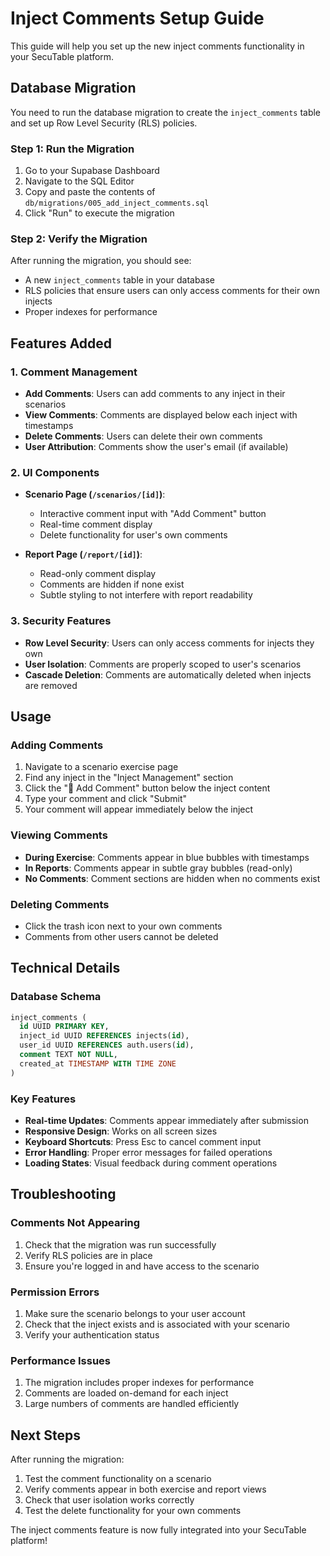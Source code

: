 # Inject Comments Setup Guide

This guide will help you set up the new inject comments functionality in your SecuTable platform.

## Database Migration

You need to run the database migration to create the `inject_comments` table and set up Row Level Security (RLS) policies.

### Step 1: Run the Migration

1. Go to your Supabase Dashboard
2. Navigate to the SQL Editor
3. Copy and paste the contents of `db/migrations/005_add_inject_comments.sql`
4. Click "Run" to execute the migration

### Step 2: Verify the Migration

After running the migration, you should see:
- A new `inject_comments` table in your database
- RLS policies that ensure users can only access comments for their own injects
- Proper indexes for performance

## Features Added

### 1. Comment Management
- **Add Comments**: Users can add comments to any inject in their scenarios
- **View Comments**: Comments are displayed below each inject with timestamps
- **Delete Comments**: Users can delete their own comments
- **User Attribution**: Comments show the user's email (if available)

### 2. UI Components
- **Scenario Page (`/scenarios/[id]`)**: 
  - Interactive comment input with "Add Comment" button
  - Real-time comment display
  - Delete functionality for user's own comments
  
- **Report Page (`/report/[id]`)**: 
  - Read-only comment display
  - Comments are hidden if none exist
  - Subtle styling to not interfere with report readability

### 3. Security Features
- **Row Level Security**: Users can only access comments for injects they own
- **User Isolation**: Comments are properly scoped to user's scenarios
- **Cascade Deletion**: Comments are automatically deleted when injects are removed

## Usage

### Adding Comments
1. Navigate to a scenario exercise page
2. Find any inject in the "Inject Management" section
3. Click the "💬 Add Comment" button below the inject content
4. Type your comment and click "Submit"
5. Your comment will appear immediately below the inject

### Viewing Comments
- **During Exercise**: Comments appear in blue bubbles with timestamps
- **In Reports**: Comments appear in subtle gray bubbles (read-only)
- **No Comments**: Comment sections are hidden when no comments exist

### Deleting Comments
- Click the trash icon next to your own comments
- Comments from other users cannot be deleted

## Technical Details

### Database Schema
```sql
inject_comments (
  id UUID PRIMARY KEY,
  inject_id UUID REFERENCES injects(id),
  user_id UUID REFERENCES auth.users(id),
  comment TEXT NOT NULL,
  created_at TIMESTAMP WITH TIME ZONE
)
```

### Key Features
- **Real-time Updates**: Comments appear immediately after submission
- **Responsive Design**: Works on all screen sizes
- **Keyboard Shortcuts**: Press Esc to cancel comment input
- **Error Handling**: Proper error messages for failed operations
- **Loading States**: Visual feedback during comment operations

## Troubleshooting

### Comments Not Appearing
1. Check that the migration was run successfully
2. Verify RLS policies are in place
3. Ensure you're logged in and have access to the scenario

### Permission Errors
1. Make sure the scenario belongs to your user account
2. Check that the inject exists and is associated with your scenario
3. Verify your authentication status

### Performance Issues
1. The migration includes proper indexes for performance
2. Comments are loaded on-demand for each inject
3. Large numbers of comments are handled efficiently

## Next Steps

After running the migration:
1. Test the comment functionality on a scenario
2. Verify comments appear in both exercise and report views
3. Check that user isolation works correctly
4. Test the delete functionality for your own comments

The inject comments feature is now fully integrated into your SecuTable platform! 